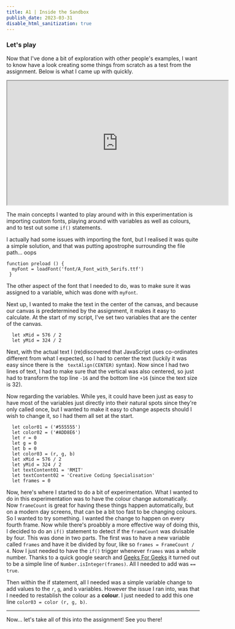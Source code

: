 ```yaml
---
title: A1 | Inside the Sandbox
publish_date: 2023-03-31
disable_html_sanitization: true
---
```


### Let's play

Now that I've done a bit of exploration with other people's examples, I want to know have a look creating some things from scratch as a test from the assignment. Below is what I came up with quickly.

<iframe width = "576" height = "324" src="https://editor.p5js.org/DJam98/full/aQmgNAM_h"></iframe>

The main concepts I wanted to play around with in this experimentation is importing custom fonts, playing around with variables as well as colours, and to test out some `if()` statements.

I actually had some issues with importing the font, but I realised it was quite a simple solution, and that was putting apostrophe surrounding the file path... oops
```
function preload () {
  myFont = loadFont('font/A_Font_with_Serifs.ttf')
 }
 ```
The other aspect of the font that I needed to do, was to make sure it was assigned to a variable, which was done with `myFont`.

Next up, I wanted to make the text in the center of the canvas, and because our canvas is predetermined by the assignment, it makes it easy to calculate. At the start of my script, I've set two variables that are the center of the canvas.
```
  let xMid = 576 / 2
  let yMid = 324 / 2
```
Next, with the actual text I (re)discovered that JavaScript uses co-ordinates different from what I expected, so I had to center the text (luckily it was easy since there is the ` textAlign(CENTER)` syntax). Now since I had two lines of text, I had to make sure that the vertical was also centered, so just had to transform the top line `-16` and the bottom line `+16` (since the text size is 32).

Now regarding the variables. While yes, it could have been just as easy to have most of the variables just directly into their natural spots since they're only called once, but I wanted to make it easy to change aspects should I wish to change it, so I had them all set at the start.
```
  let color01 = ('#555555')
  let color02 = ('#ADD8E6')
  let r = 0
  let g = 0
  let b = 0
  let color03 = (r, g, b)
  let xMid = 576 / 2
  let yMid = 324 / 2
  let textContent01 = 'RMIT'
  let textContent02 = 'Creative Coding Specialisation'
  let frames = 0
```

Now, here's where I started to do a bit of experimentation. What I wanted to do in this experimentation was to have the colour change automatically. Now `frameCount` is great for having these things happen automatically, but on a modern day screens, that can be a bit too fast to be changing colours. So I wanted to try something. I wanted the change to happen on every fourth frame. Now while there's proabbly a more effective way of doing this, I decided to do an `if()` statement to detect if the `frameCount` was divisable by four. This was done in two parts. The first was to have a new variable called `frames` and have it be divided by four, like so `frames = FrameCount / 4`. Now I just needed to have the `if()` trigger whenever `frames` was a whole number. Thanks to a quick google search and [Geeks For Geeks](https://www.geeksforgeeks.org/javascript-number-isinteger-function/) it turned out to be a simple line of `Number.isInteger(frames)`. All I needed to add was `== true`.

Then within the if statement, all I needed was a simple variable change to add values to the `r`, `g`, and `b` variables. However the issue I ran into, was that I needed to restablish the colour as a **colour**. I just needed to add this one line `color03 = color (r, g, b)`.

---

Now... let's take all of this into the assignment! See you there!